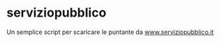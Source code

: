 serviziopubblico
================

Un semplice script per scaricare le puntante da www.serviziopubblico.it
